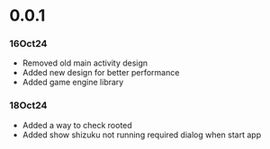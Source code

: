 # 0.0.1

### 16Oct24
- Removed old main activity design
- Added new design for better performance
- Added game engine library

### 18Oct24
- Added a way to check rooted
- Added show shizuku not running required dialog when start app